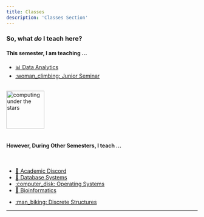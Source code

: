 ```yaml
---
title: Classes
description: 'Classes Section'
---
```

### So, what _**do**_ I teach here?

#### This semester, I am teaching ...

 + [:bar_chart: Data Analytics](/classes/dataanalytics/)
 + [:woman_climbing: Junior Seminar](/classes/juniorseminar/juniorseminar/)

<center>
&#x200B;
</center>

<img src="/images/main/starComputing1.jpg" alt="computing under the stars" width="100"/>

<!-- <img src="/images/main/starComputing1.jpg" alt="computing under the stars" width="100" height="400"/> -->

<!-- add a line drop -->
<center>
&#x200B;
</center>


#### However, During Other Semesters, I teach ...

<!-- add a line drop --> 
<center>
&#x200B;
</center>

 + [:compass: Academic Discord](/classes/academicdiscord/academicdiscord/)
 + [:thread: Database Systems](/classes/databasesystems/databasesystems/)
 + [:computer_disk: Operating Systems](/classes/operatingsystems/operatingsystems/)
 + [:dna: Bioinformatics](/classes/bioinformatics/bioinformatics/)
<!-- need to go to index on discretestructures since there are "blog files" to host there... -->
 + [:man_biking: Discrete Structures](/classes/discretestructures/)

---

<!-- ### Descriptions -->

